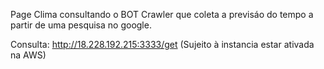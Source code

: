 Page Clima consultando o BOT Crawler que coleta a previsáo do tempo a partir de uma pesquisa no google.

Consulta: http://18.228.192.215:3333/get (Sujeito à instancia estar ativada na AWS)
